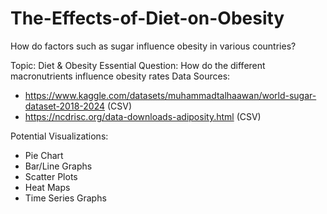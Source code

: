 # The-Effects-of-Diet-on-Obesity
How do factors such as sugar influence obesity in various countries?

Topic: Diet & Obesity
Essential Question: How do the different macronutrients influence obesity rates
Data Sources:
  - https://www.kaggle.com/datasets/muhammadtalhaawan/world-sugar-dataset-2018-2024 (CSV)
  - https://ncdrisc.org/data-downloads-adiposity.html (CSV)

Potential Visualizations:
  - Pie Chart
  - Bar/Line Graphs
  - Scatter Plots
  - Heat Maps
  - Time Series Graphs
